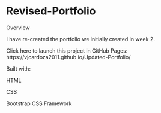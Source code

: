 # Revised-Portfolio
Overview
<p> I have re-created the portfolio we initially created in week 2. </p>

<p> Click here to launch this project in GitHub Pages: https://vjcardoza2011.github.io/Updated-Portfolio/ </p>

<p>Built with:</p>
<p>HTML</p>
<p>CSS</p>
<p>Bootstrap CSS Framework</p>

